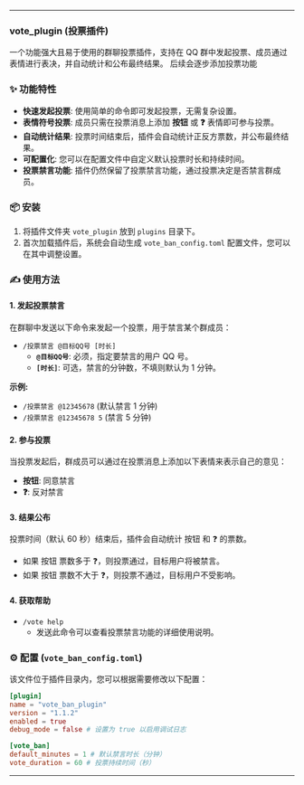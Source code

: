 
-----

### vote_plugin (投票插件)

一个功能强大且易于使用的群聊投票插件，支持在 QQ 群中发起投票、成员通过表情进行表决，并自动统计和公布最终结果。
后续会逐步添加投票功能

### ✨ 功能特性

  * **快速发起投票**: 使用简单的命令即可发起投票，无需复杂设置。
  * **表情符号投票**: 成员只需在投票消息上添加 **按钮** 或 **❓** 表情即可参与投票。
  * **自动统计结果**: 投票时间结束后，插件会自动统计正反方票数，并公布最终结果。
  * **可配置化**: 您可以在配置文件中自定义默认投票时长和持续时间。
  * **投票禁言功能**: 插件仍然保留了投票禁言功能，通过投票决定是否禁言群成员。

### 📦 安装

1.  将插件文件夹 `vote_plugin` 放到 `plugins` 目录下。
2.  首次加载插件后，系统会自动生成 `vote_ban_config.toml` 配置文件，您可以在其中调整设置。

### ✍️ 使用方法

#### 1. 发起投票禁言

在群聊中发送以下命令来发起一个投票，用于禁言某个群成员：

  * `/投票禁言 @目标QQ号 [时长]`
      * **`@目标QQ号`**: 必须，指定要禁言的用户 QQ 号。
      * **`[时长]`**: 可选，禁言的分钟数，不填则默认为 1 分钟。

**示例:**

  * `/投票禁言 @12345678` (默认禁言 1 分钟)
  * `/投票禁言 @12345678 5` (禁言 5 分钟)

#### 2. 参与投票

当投票发起后，群成员可以通过在投票消息上添加以下表情来表示自己的意见：

  * **按钮**: 同意禁言
  * **❓**: 反对禁言

#### 3. 结果公布

投票时间（默认 60 秒）结束后，插件会自动统计 按钮 和 ❓ 的票数。

  * 如果 按钮 票数多于 ❓，则投票通过，目标用户将被禁言。
  * 如果 按钮 票数不大于 ❓，则投票不通过，目标用户不受影响。

#### 4. 获取帮助

  * `/vote help`
      * 发送此命令可以查看投票禁言功能的详细使用说明。

### ⚙️ 配置 (`vote_ban_config.toml`)

该文件位于插件目录内，您可以根据需要修改以下配置：

```toml
[plugin]
name = "vote_ban_plugin"
version = "1.1.2"
enabled = true
debug_mode = false # 设置为 true 以启用调试日志

[vote_ban]
default_minutes = 1 # 默认禁言时长（分钟）
vote_duration = 60 # 投票持续时间（秒）
```

-----